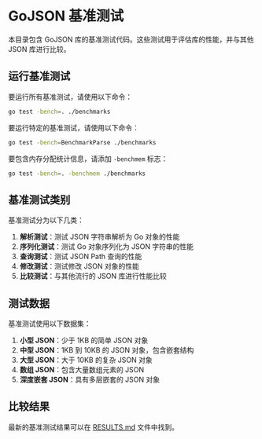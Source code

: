 # GoJSON 基准测试

本目录包含 GoJSON 库的基准测试代码。这些测试用于评估库的性能，并与其他 JSON 库进行比较。

## 运行基准测试

要运行所有基准测试，请使用以下命令：

```bash
go test -bench=. ./benchmarks
```

要运行特定的基准测试，请使用以下命令：

```bash
go test -bench=BenchmarkParse ./benchmarks
```

要包含内存分配统计信息，请添加 `-benchmem` 标志：

```bash
go test -bench=. -benchmem ./benchmarks
```

## 基准测试类别

基准测试分为以下几类：

1. **解析测试**：测试 JSON 字符串解析为 Go 对象的性能
2. **序列化测试**：测试 Go 对象序列化为 JSON 字符串的性能
3. **查询测试**：测试 JSON Path 查询的性能
4. **修改测试**：测试修改 JSON 对象的性能
5. **比较测试**：与其他流行的 JSON 库进行性能比较

## 测试数据

基准测试使用以下数据集：

1. **小型 JSON**：少于 1KB 的简单 JSON 对象
2. **中型 JSON**：1KB 到 10KB 的 JSON 对象，包含嵌套结构
3. **大型 JSON**：大于 10KB 的复杂 JSON 对象
4. **数组 JSON**：包含大量数组元素的 JSON
5. **深度嵌套 JSON**：具有多层嵌套的 JSON 对象

## 比较结果

最新的基准测试结果可以在 [RESULTS.md](RESULTS.md) 文件中找到。

